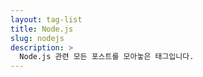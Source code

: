 ```yaml
---
layout: tag-list
title: Node.js
slug: nodejs
description: >
  Node.js 관련 모든 포스트를 모아놓은 태그입니다.
---
```


